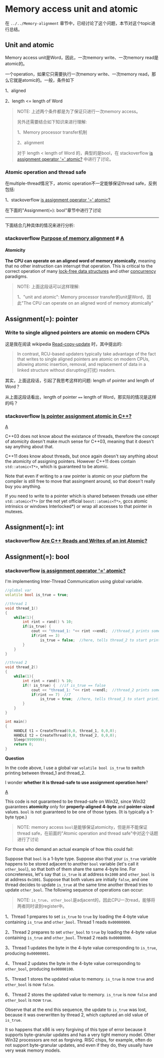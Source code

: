 # Memory access unit and atomic

在 `../../Memory-alignment` 章节中，已经讨论了这个问题，本节对这个topic进行总结。

## Unit and atomic

Memory access unit是Word，因此，一次memory write、一次memory read是atomic的。

一个operation，如果它只需要执行一次memory write、一次memory read，那么它就是atomic的。一般，条件如下

1、aligned

2、length <= length of Word

> NOTE: 上述两个条件都是为了保证只进行一次memory access。
>
> 另外还需要结合如下知识来进行理解:
>
> 1、Memory processor transfer机制
>
> 2、alignment
>
> 对于 length < length of Word 的，典型的是bool，在 stackoverflow [is assignment operator '=' atomic?](https://stackoverflow.com/questions/8290768/is-assignment-operator-atomic)  中进行了讨论。

### Atomic operation and thread safe

在multiple-thread情况下，atomic operation不一定能够保证thread safe，反例包括:

1、stackoverflow [is assignment operator '=' atomic?](https://stackoverflow.com/questions/8290768/is-assignment-operator-atomic) 

在下面的"Assignment(=): bool"章节中进行了讨论



---

下面结合几种具体的情况来进行分析: 

### stackoverflow [Purpose of memory alignment](https://stackoverflow.com/questions/381244/purpose-of-memory-alignment) # [A](https://stackoverflow.com/a/381368) 

#### Atomicity

**The CPU can operate on an aligned word of memory atomically**, meaning that no other instruction can interrupt that operation. This is critical to the correct operation of many [lock-free data structures](http://kukuruku.co/hub/cpp/lock-free-data-structures-basics-atomicity-and-atomic-primitives) and other [concurrency](http://www.sciencedirect.com/science/article/pii/0304397588900965) paradigms.

> NOTE: 上面这段话可以这样理解: 
>
> 1、"unit and atomic": Memory processor transfer的unit是Word，因此"The CPU can operate on an aligned word of memory atomically"



## Assignment(=): pointer 



### Write to single aligned pointers are atomic on modern CPUs

这是我在阅读 wikipedia [Read-copy-update](http://en.wiki.sxisa.org/wiki/Read-copy-update) 时，其中提出的:

> In contrast, RCU-based updaters typically take advantage of the fact that writes to single aligned pointers are atomic on modern CPUs, allowing atomic insertion, removal, and replacement of data in a linked structure without disrupting(打扰) readers. 

其实，上面这段话，引起了我思考这样的问题: length of pointer and length of Word？

从上面这段话看出，length of pointer `==` length of Word，那实际的情况是这样的吗？

### stackoverflow [Is pointer assignment atomic in C++?](https://stackoverflow.com/questions/8919818/is-pointer-assignment-atomic-in-c)

[A](https://stackoverflow.com/a/8920183)

C++03 does not know about the existance of threads, therefore the concept of atomicity doesn't make much sense for C++03, meaning that it doesn't say anything about that.

C++11 does know about threads, but once again doesn't say anything about the atomicity of assigning pointers. However C++11 does contain `std::atomic<T*>`, which is guaranteed to be atomic.

Note that even if writing to a raw pointer is atomic on your platform the compiler is still free to move that assingment around, so that doesn't really buy you anything.

If you need to write to a pointer which is shared between threads use either `std::atomic<T*>` (or the not yet official `boost::atomic<T*>`, gccs atomic intrinsics or windows Interlocked*) or wrap all accesses to that pointer in mutexes.

## Assignment(=): int

### stackoverflow [Are C++ Reads and Writes of an int Atomic?](https://stackoverflow.com/questions/54188/are-c-reads-and-writes-of-an-int-atomic)



## Assignment(=): bool



### stackoverflow [is assignment operator '=' atomic?](https://stackoverflow.com/questions/8290768/is-assignment-operator-atomic)

I'm implementing Inter-Thread Communication using global variable.

```cpp
//global var
volatile bool is_true = true;

//thread 1
void thread_1()
{
    while(1){
        int rint = rand() % 10;
        if(is_true) {
            cout << "thread_1: "<< rint <<endl;  //thread_1 prints some stuff
            if(rint == 3)
                is_true = false;  //here, tells thread_2 to start printing stuff
        }
    }
}

//thread 2
void thread_2()
{
    while(1){
        int rint = rand() % 10;
        if(! is_true) {  //if is_true == false
            cout << "thread_1: "<< rint <<endl;  //thread_2 prints some stuff
            if(rint == 7)  //7
                is_true = true;  //here, tells thread_1 to start printing stuff
        }
    }
}

int main()
{
    HANDLE t1 = CreateThread(0,0, thread_1, 0,0,0);
    HANDLE t2 = CreateThread(0,0, thread_2, 0,0,0);
    Sleep(9999999);
    return 0;
}
```

**Question**

In the code above, I use a global var `volatile bool is_true` to switch printing between thread_1 and thread_2.

I wonder **whether it is thread-safe to use assignment operation here**?

[A](https://stackoverflow.com/a/8291193)

This code is not guaranteed to be thread-safe on Win32, since Win32 guarantees **atomicity** only for **properly-aligned 4-byte** and **pointer-sized** values. `bool` is not guaranteed to be one of those types. (It is typically a 1-byte type.)

> NOTE: memory access `bool`是能够保证atomicity，但是并不能保证thread safe，在前面的"Atomic operation and thread safe"中对这个话题进行了讨论

For those who demand an actual example of how this could fail:

Suppose that `bool` is a 1-byte type. Suppose also that your `is_true` variable happens to be stored adjacent to another `bool` variable (let's call it `other_bool`), so that both of them share the same 4-byte line. For concreteness, let's say that `is_true` is at address `0x1000` and `other_bool` is at address `0x1001`. Suppose that both values are initially `false`, and one thread decides to update `is_true` at the same time another thread tries to update `other_bool`. The following sequence of operations can occur:

> NOTE: `is_true`、`other_bool`是adjacent的，因此CPU一次read，能够将两者同时读到register中。

1、Thread 1 prepares to set `is_true` to `true` by loading the 4-byte value containing `is_true` and `other_bool`. Thread 1 reads `0x00000000`.

2、Thread 2 prepares to set `other_bool` to `true` by loading the 4-byte value containing `is_true` and `other_bool`. Thread 2 reads `0x00000000`.

3、Thread 1 updates the byte in the 4-byte value corresponding to `is_true`, producing `0x00000001`.

4、Thread 2 updates the byte in the 4-byte value corresponding to `other_bool`, producing `0x00000100`.

5、Thread 1 stores the updated value to memory. `is_true` is now `true` and `other_bool` is now `false`.

6、Thread 2 stores the updated value to memory. `is_true` is now `false` and `other_bool` is now `true`.

Observe that at the end this sequence, the update to `is_true` was lost, because it was overwritten by thread 2, which captured an old value of `is_true`.

It so happens that x86 is very forgiving of this type of error because it supports byte-granular updates and has a very tight memory model. Other Win32 processors are not as forgiving. RISC chips, for example, often do not support byte-granular updates, and even if they do, they usually have very weak memory models.